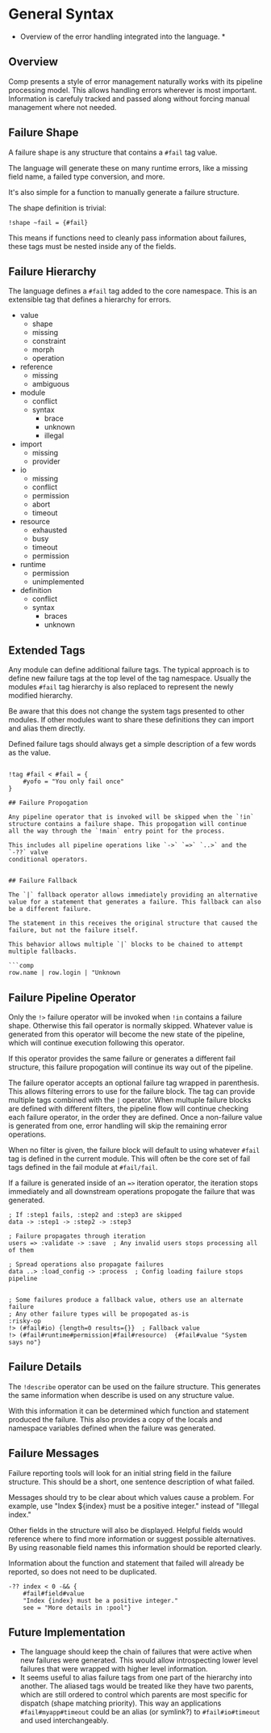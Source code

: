# General Syntax

* Overview of the error handling integrated into the language. *

## Overview

Comp presents a style of error management naturally works with
its pipeline processing model. This allows handling errors wherever
is most important. Information is carefuly tracked and passed along
without forcing manual management where not needed.

## Failure Shape

A failure shape is any structure that contains a `#fail` tag value.

The language will generate these on many runtime errors, like
a missing field name, a failed type conversion, and more.

It's also simple for a function to manually generate a failure
structure.

The shape definition is trivial:

```comp
!shape ~fail = {#fail}
```

This means if functions need to cleanly pass information about
failures, these tags must be nested inside any of the fields.


## Failure Hierarchy

The language defines a `#fail` tag added to the core namespace.
This is an extensible tag that defines a hierarchy for errors.

* value
  * shape
  * missing
  * constraint
  * morph
  * operation
* reference
  * missing
  * ambiguous
* module
  * conflict
  * syntax
    * brace
    * unknown
    * illegal
* import
  * missing
  * provider
* io
  * missing
  * conflict
  * permission
  * abort
  * timeout
* resource
  * exhausted
  * busy
  * timeout
  * permission
* runtime
  * permission
  * unimplemented
* definition
  * conflict
  * syntax
    * braces
    * unknown

## Extended Tags

Any module can define additional failure tags. The typical approach is
to define new failure tags at the top level of the tag namespace.
Usually the modules `#fail` tag hierarchy is also replaced to represent
the newly modified hierarchy.

Be aware that this does not change the system tags presented to other modules.
If other modules want to share these definitions they can import and alias
them directly.

Defined failure tags should always get a simple description of a few
words as the value.

```comp

!tag #fail < #fail = {
    #yofo = "You only fail once"
}

## Failure Propogation

Any pipeline operator that is invoked will be skipped when the `!in`
structure contains a failure shape. This propogation will continue 
all the way through the `!main` entry point for the process.

This includes all pipeline operations like `->` `=>` `..>` and the `-??` valve
conditional operators.


## Failure Fallback

The `|` fallback operator allows immediately providing an alternative
value for a statement that generates a failure. This fallback can also
be a different failure.

The statement in this receives the original structure that caused the
failure, but not the failure itself.

This behavior allows multiple `|` blocks to be chained to attempt
multiple fallbacks.

```comp
row.name | row.login | "Unknown
```

## Failure Pipeline Operator

Only the `!>` failure operator will be invoked when `!in` contains a failure
shape. Otherwise this fail operator is normally skipped. Whatever value
is generated from this operator will become the new state of the pipeline,
which will continue execution following this operator.

If this operator provides the same failure or generates a different fail
structure, this failure propogation will continue its way out of the pipeline.

The failure operator accepts an optional failure tag wrapped
in parenthesis. This allows filtering errors to use for the failure
block. The tag can provide multiple tags combined with the `|` operator.
When multuple failure blocks are defined with different filters, the
pipeline flow will continue checking each failure operator, in the order
they are defined. Once a non-failure value is generated from one, error
handling will skip the remaining error operations.

When no filter is given, the failure block will default to using whatever
`#fail` tag is defined in the current module. This will often be the core
set of fail tags defined in the fail module at `#fail/fail`.

If a failure is generated inside of an `=>` iteration operator, the
iteration stops immediately and all downstream operations propogate the
failure that was generated.

```comp
; If :step1 fails, :step2 and :step3 are skipped
data -> :step1 -> :step2 -> :step3

; Failure propagates through iteration
users => :validate -> :save  ; Any invalid users stops processing all of them

; Spread operations also propagate failures
data ..> :load_config -> :process  ; Config loading failure stops pipeline


; Some failures produce a fallback value, others use an alternate failure
; Any other failure types will be propogated as-is
:risky-op
!> (#fail#io) {length=0 results={}}  ; Fallback value
!> (#fail#runtime#permission|#fail#resource)  {#fail#value "System says no"}
```

## Failure Details

The `!describe` operator can be used on the failure structure. This generates
the same information when describe is used on any structure value.

With this information it can be determined which function and statement
produced the failure. This also provides a copy of the locals and namespace
variables defined when the failure was generated.


## Failure Messages

Failure reporting tools will look for an initial string field in the
failure structure. This should be a short, one sentence description
of what failed.

Messages should try to be clear about which values cause a problem.
For example, use "Index ${index} must be a positive integer." instead of 
"Illegal index."

Other fields in the structure will also be displayed. Helpful fields would
reference where to find more information or suggest possible alternatives.
By using reasonable field names this information should be reported clearly.

Information about the function and statement that failed will already be
reported, so does not need to be duplicated.

```comp
-?? index < 0 -&& {
    #fail#field#value 
    "Index {index} must be a positive integer."
    see = "More details in :pool"}
```

## Future Implementation

* The language should keep the chain of failures that were active when
new failures were generated. This would allow introspecting lower level
failures that were wrapped with higher level information.
* It seems useful to alias failure tags from one part of the hierarchy into
another. The aliased tags would be treated like they have two parents,
which are still ordered to control which parents are most specific for
dispatch (shape matching priority). This way an applications `#fail#myapp#timeout`
could be an alias (or symlink?) to `#fail#io#timeout` and used interchangeably.


